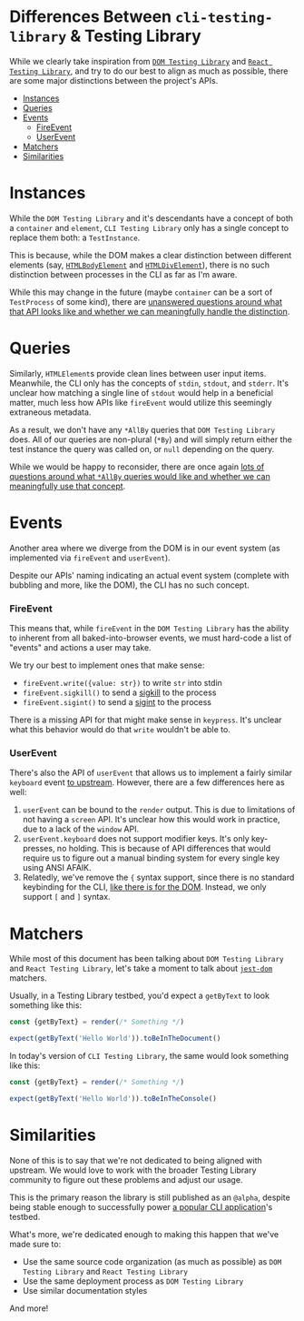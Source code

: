 # Differences Between `cli-testing-library` & Testing Library

While we clearly take inspiration from
[`DOM Testing Library`](https://github.com/testing-library/dom-testing-library)
and
[`React Testing Library`](https://github.com/testing-library/react-testing-library),
and try to do our best to align as much as possible, there are some major
distinctions between the project's APIs.

<!-- START doctoc generated TOC please keep comment here to allow auto update -->
<!-- DON'T EDIT THIS SECTION, INSTEAD RE-RUN doctoc TO UPDATE -->

- [Instances](#instances)
- [Queries](#queries)
- [Events](#events)
  - [FireEvent](#fireevent)
  - [UserEvent](#userevent)
- [Matchers](#matchers)
- [Similarities](#similarities)

<!-- END doctoc generated TOC please keep comment here to allow auto update -->

# Instances

While the `DOM Testing Library` and it's descendants have a concept of both a
`container` and `element`, `CLI Testing Library` only has a single concept to
replace them both: a `TestInstance`.

This is because, while the DOM makes a clear distinction between different
elements (say,
[`HTMLBodyElement`](https://developer.mozilla.org/en-US/docs/Web/API/HTMLBodyElement)
and
[`HTMLDivElement`](https://developer.mozilla.org/en-US/docs/Web/API/HTMLDivElement)),
there is no such distinction between processes in the CLI as far as I'm aware.

While this may change in the future (maybe `container` can be a sort of
`TestProcess` of some kind), there are
[unanswered questions around what that API looks like and whether we can meaningfully handle the distinction](https://github.com/crutchcorn/cli-testing-library/issues/2).

# Queries

Similarly, `HTMLElement`s provide clean lines between user input items.
Meanwhile, the CLI only has the concepts of `stdin`, `stdout`, and `stderr`.
It's unclear how matching a single line of `stdout` would help in a beneficial
matter, much less how APIs like `fireEvent` would utilize this seemingly
extraneous metadata.

As a result, we don't have any `*AllBy` queries that `DOM Testing Library` does.
All of our queries are non-plural (`*By`) and will simply return either the test
instance the query was called on, or `null` depending on the query.

While we would be happy to reconsider, there are once again
[lots of questions around what `*AllBy` queries would like and whether we can meaningfully use that concept](https://github.com/crutchcorn/cli-testing-library/issues/2).

# Events

Another area where we diverge from the DOM is in our event system (as
implemented via `fireEvent` and `userEvent`).

Despite our APIs' naming indicating an actual event system (complete with
bubbling and more, like the DOM), the CLI has no such concept.

### FireEvent

This means that, while `fireEvent` in the `DOM Testing Library` has the ability
to inherent from all baked-into-browser events, we must hard-code a list of
"events" and actions a user may take.

We try our best to implement ones that make sense:

- `fireEvent.write({value: str})` to write `str` into stdin
- `fireEvent.sigkill()` to send a
  [sigkill](<https://en.wikipedia.org/wiki/Signal_(IPC)#SIGKILL>) to the process
- `fireEvent.sigint()` to send a
  [sigint](<https://en.wikipedia.org/wiki/Signal_(IPC)#SIGINT>) to the process

There is a missing API for that might make sense in `keypress`. It's unclear
what this behavior would do that `write` wouldn't be able to.

### UserEvent

There's also the API of `userEvent` that allows us to implement a fairly similar
`keyboard` event
[to upstream](https://testing-library.com/docs/ecosystem-user-event/#keyboardtext-options).
However, there are a few differences here as well:

1. `userEvent` can be bound to the `render` output. This is due to limitations
   of not having a `screen` API. It's unclear how this would work in practice,
   due to a lack of the `window` API.
2. `userEvent.keyboard` does not support modifier keys. It's only key-presses,
   no holding. This is because of API differences that would require us to
   figure out a manual binding system for every single key using ANSI AFAIK.
3. Relatedly, we've remove the `{` syntax support, since there is no standard
   keybinding for the CLI,
   [like there is for the DOM](https://developer.mozilla.org/en-US/docs/Web/API/KeyboardEvent/code).
   Instead, we only support `[` and `]` syntax.

# Matchers

While most of this document has been talking about `DOM Testing Library` and
`React Testing Library`, let's take a moment to talk about
[`jest-dom`](https://github.com/testing-library/jest-dom) matchers.

Usually, in a Testing Library testbed, you'd expect a `getByText` to look
something like this:

```javascript
const {getByText} = render(/* Something */)

expect(getByText('Hello World')).toBeInTheDocument()
```

In today's version of `CLI Testing Library`, the same would look something like
this:

```javascript
const {getByText} = render(/* Something */)

expect(getByText('Hello World')).toBeInTheConsole()
```

# Similarities

None of this is to say that we're not dedicated to being aligned with upstream.
We would love to work with the broader Testing Library community to figure out
these problems and adjust our usage.

This is the primary reason the library is still published as an `@alpha`,
despite being stable enough to successfully power
[a popular CLI application](https://github.com/plopjs/plop/)'s testbed.

What's more, we're dedicated enough to making this happen that we've made sure
to:

- Use the same source code organization (as much as possible) as
  `DOM Testing Library` and `React Testing Library`
- Use the same deployment process as `DOM Testing Library`
- Use similar documentation styles

And more!
